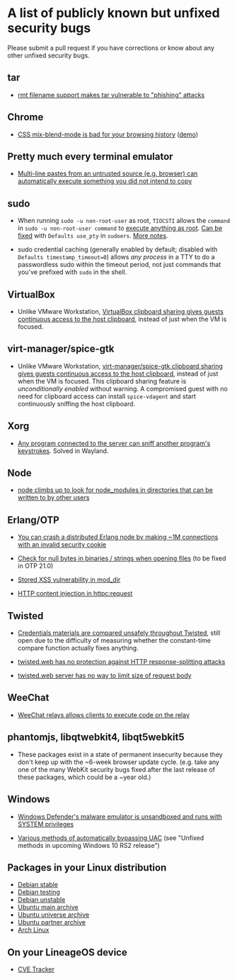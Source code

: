 # A list of publicly known but unfixed security bugs

Please submit a pull request if you have corrections or know about any other unfixed security bugs.


## tar

* [rmt filename support makes tar vulnerable to "phishing" attacks](https://bugs.debian.org/cgi-bin/bugreport.cgi?bug=290435)


## Chrome

* [CSS mix-blend-mode is bad for your browsing history](https://lcamtuf.blogspot.com/2016/08/css-mix-blend-mode-is-bad-for-keeping.html) ([demo](http://lcamtuf.coredump.cx/whack/))


## Pretty much every terminal emulator

* [Multi-line pastes from an untrusted source (e.g. browser) can automatically execute something you did not intend to copy](https://www.google.com/search?q=terminal+security+paste&ie=utf-8&oe=utf-8)


## sudo

* When running `sudo -u non-root-user` as root, `TIOCSTI` allows the `command` in `sudo -u non-root-user command` to [execute anything as root](http://www.openwall.com/lists/oss-security/2017/06/03/9).  [Can be fixed](https://bugs.debian.org/cgi-bin/bugreport.cgi?bug=657784#9) with `Defaults use_pty` in `sudoers`.  [More notes](https://ruderich.org/simon/notes/su-sudo-from-root-tty-hijacking).

* sudo credential caching (generally enabled by default; disabled with `Defaults timestamp_timeout=0`) allows *any process* in a TTY to do a passwordless sudo within the timeout period, not just commands that you've prefixed with `sudo` in the shell.


## VirtualBox

* Unlike VMware Workstation, [VirtualBox clipboard sharing gives guests continuous access to the host clipboard](https://www.virtualbox.org/ticket/16508), instead of just when the VM is focused.


## virt-manager/spice-gtk

* Unlike VMware Workstation, [virt-manager/spice-gtk clipboard sharing gives guests continuous access to the host clipboard](https://bugzilla.redhat.com/show_bug.cgi?id=1320263), instead of just when the VM is focused.  This clipboard sharing feature is *unconditionally enabled* without warning.  A compromised guest with no need for clipboard access can install `spice-vdagent` and start continuously sniffing the host clipboard.


## Xorg

* [Any program connected to the server can sniff another program's keystrokes](https://theinvisiblethings.blogspot.com/2011/04/linux-security-circus-on-gui-isolation.html).  Solved in Wayland.


## Node

* [node climbs up to look for node_modules in directories that can be written to by other users](https://github.com/nodejs/node-v0.x-archive/issues/8830)


## Erlang/OTP

* [You can crash a distributed Erlang node by making ~1M connections with an invalid security cookie](https://blog.voltone.net/post/12)

* [Check for null bytes in binaries / strings when opening files](https://bugs.erlang.org/browse/ERL-370) (to be fixed in OTP 21.0)

* [Stored XSS vulnerability in mod_dir](https://bugs.erlang.org/browse/ERL-330)

* [HTTP content injection in httpc:request](https://bugs.erlang.org/browse/ERL-456)


## Twisted

* [Credentials materials are compared unsafely throughout Twisted](http://twistedmatrix.com/trac/ticket/4536), still open due to the difficulty of measuring whether the constant-time compare function actually fixes anything.

* [twisted.web has no protection against HTTP response-splitting attacks](http://twistedmatrix.com/trac/ticket/3770)

* [twisted.web server has no way to limit size of request body](http://twistedmatrix.com/trac/ticket/4898)


## WeeChat

* [WeeChat relays allows clients to execute code on the relay](https://github.com/weechat/weechat/issues/928)


## phantomjs, libqtwebkit4, libqt5webkit5

* These packages exist in a state of permanent insecurity because they don't keep up with the ~6-week browser update cycle.  (e.g. take any one of the many WebKit security bugs fixed after the last release of these packages, which could be a ~year old.)


## Windows

* [Windows Defender's malware emulator is unsandboxed and runs with SYSTEM privileges](https://opencfp.immunityinc.com/talks/160/)

* [Various methods of automatically bypassing UAC](http://www.kernelmode.info/forum/viewtopic.php?f=11&t=3643&start=130#p30022) (see "Unfixed methods in upcoming Windows 10 RS2 release")


## Packages in your Linux distribution

* [Debian stable](https://security-tracker.debian.org/tracker/status/release/stable)
* [Debian testing](https://security-tracker.debian.org/tracker/status/release/testing)
* [Debian unstable](https://security-tracker.debian.org/tracker/status/release/unstable)
* [Ubuntu main archive](https://people.canonical.com/~ubuntu-security/cve/main.html)
* [Ubuntu universe archive](https://people.canonical.com/~ubuntu-security/cve/universe.html)
* [Ubuntu partner archive](https://people.canonical.com/~ubuntu-security/cve/partner.html)
* [Arch Linux](https://security.archlinux.org/)


## On your LineageOS device

* [CVE Tracker](https://cve.lineageos.org/devices)
